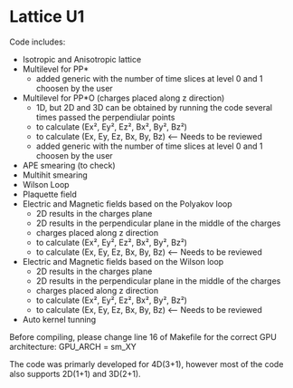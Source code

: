 # Lattice U1

Code includes:
- Isotropic and Anisotropic lattice
- Multilevel for PP*
  - added generic with the number of time slices at level 0 and 1 choosen by the user
- Multilevel for PP*O (charges placed along z direction)
  - 1D, but 2D and 3D can be obtained by running the code several times passed the perpendiular points
  - to calculate (Ex², Ey², Ez², Bx², By², Bz²)
  - to calculate (Ex, Ey, Ez, Bx, By, Bz)  <-- Needs to be reviewed
  - added generic with the number of time slices at level 0 and 1 choosen by the user
- APE smearing (to check)
- Multihit smearing
- Wilson Loop
- Plaquette field
- Electric and Magnetic fields based on the Polyakov loop
  - 2D results in the charges plane
  - 2D results in the perpendicular plane in the middle of the charges
  - charges placed along z direction
  - to calculate (Ex², Ey², Ez², Bx², By², Bz²)
  - to calculate (Ex, Ey, Ez, Bx, By, Bz)  <-- Needs to be reviewed
- Electric and Magnetic fields based on the Wilson loop
  - 2D results in the charges plane
  - 2D results in the perpendicular plane in the middle of the charges
  - charges placed along z direction
  - to calculate (Ex², Ey², Ez², Bx², By², Bz²)
  - to calculate (Ex, Ey, Ez, Bx, By, Bz)  <-- Needs to be reviewed
- Auto kernel tunning

Before compiling, please change line 16 of Makefile for the correct GPU architecture:
GPU_ARCH = sm_XY

The code was primarly developed for 4D(3+1), however most of the code also supports 2D(1+1) and 3D(2+1).
